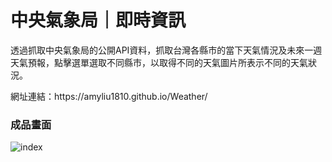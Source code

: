 # 中央氣象局｜即時資訊
<p>透過抓取中央氣象局的公開API資料，抓取台灣各縣市的當下天氣情況及未來一週天氣預報，點擊選單選取不同縣市，以取得不同的天氣圖片所表示不同的天氣狀況。</p>
網址連結：https://amyliu1810.github.io/Weather/

<h3>成品畫面</h3>

![index](https://github.com/amyliu1810/20231129-Weather/assets/143366312/19d49f32-c6ce-4de7-ab61-b53c8eb4a81c)
